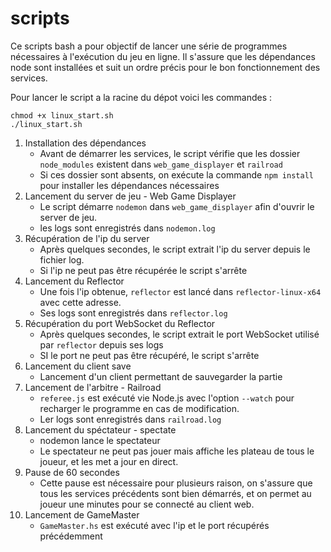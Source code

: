 # scripts

Ce scripts bash a pour objectif de lancer une série de programmes nécessaires à l'exécution du jeu en ligne.
Il s'assure que les dépendances node sont installées et suit un ordre précis pour le bon fonctionnement des services.

Pour lancer le script a la racine du dépot voici les commandes : 
```
chmod +x linux_start.sh
./linux_start.sh
```

1. Installation des dépendances 
    - Avant de démarrer les services, le script vérifie que les dossier `node_modules` existent dans `web_game_displayer` et `railroad`
    - Si ces dossier sont absents, on exécute la commande `npm install` pour installer les dépendances nécessaires
2. Lancement du server de jeu - Web Game Displayer
    - Le script démarre `nodemon` dans `web_game_displayer` afin d'ouvrir le server de jeu.
    - les logs sont enregistrés dans `nodemon.log`
3. Récupération de l'ip du server
    - Après quelques secondes, le script extrait l'ip du server depuis le fichier log.
    - Si l'ip ne peut pas être récupérée le script s'arrête
4. Lancement du Reflector
    - Une fois l'ip obtenue, `reflector` est lancé dans `reflector-linux-x64` avec cette adresse.
    - Ses logs sont enregistrés dans `reflector.log`
5. Récupération du port WebSocket du Reflector
    - Après quelques secondes, le script extrait le port WebSocket utilisé par `reflector` depuis ses logs
    - SI le port ne peut pas être récupéré, le script s'arrête
6. Lancement du client save
    - Lancement d'un client permettant de sauvegarder la partie 
7. Lancement de l'arbitre - Railroad
    - `referee.js` est exécuté vie Node.js avec l'option `--watch` pour recharger le programme en cas de modification.
    - Ler logs sont enregistrés dans `railroad.log`
8. Lancement du spéctateur - spectate
    - nodemon lance le spectateur
    - Le spectateur ne peut pas jouer mais affiche les plateau de tous le joueur, et les met a jour en direct.
9. Pause de 60 secondes
    - Cette pause est nécessaire pour plusieurs raison, on s'assure que tous les services précédents sont bien démarrés, et on permet au joueur une minutes pour se connecté au client web.
10. Lancement de GameMaster
    - `GameMaster.hs` est exécuté avec l'ip et le port récupérés précédemment